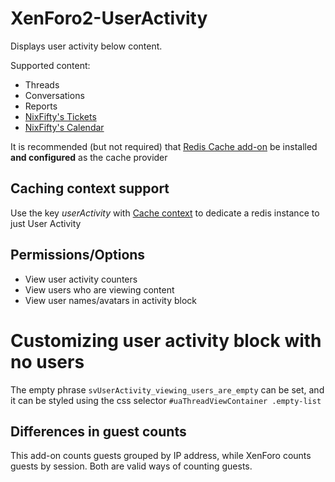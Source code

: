 # XenForo2-UserActivity

Displays user activity below content.

Supported content:
- Threads
- Conversations
- Reports
- [NixFifty's Tickets](https://xenforo.com/community/resources/tickets.4549/)
- [NixFifty's Calendar](https://xenforo.com/community/resources/calendar.7524/)

It is recommended (but not required) that [Redis Cache add-on](https://xenforo.com/community/resources/redis-cache-by-xon.5562/) be installed **and configured** as the cache provider

## Caching context support

Use the key *userActivity* with [Cache context](https://xenforo.com/xf2-docs/manual/cache/#cache-contexts) to dedicate a redis instance to just User Activity

## Permissions/Options
- View user activity counters
- View users who are viewing content
- View user names/avatars in activity block

# Customizing user activity block with no users
The empty phrase `svUserActivity_viewing_users_are_empty` can be set, and it can be styled using the css selector `#uaThreadViewContainer .empty-list`

## Differences in guest counts
This add-on counts guests grouped by IP address, while XenForo counts guests by session. Both are valid ways of counting guests.